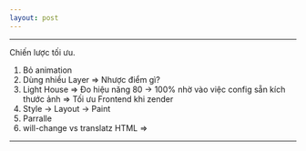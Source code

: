 ```yaml
---
layout: post
---
```


---
Chiến lược tối ưu. 
1. Bỏ animation 
2. Dùng nhiều Layer => Nhược điểm gì? 
3. Light House => Đo hiệu năng 80 -> 100% nhờ vào việc config sẵn kích thước ảnh => Tối ưu Frontend khi zender 
4. Style -> Layout -> Paint
5. Parralle 
6. will-change  vs translatz HTML => 
--- 
